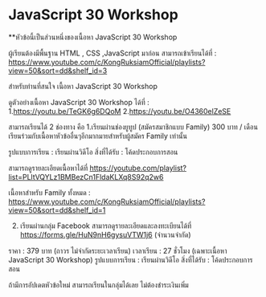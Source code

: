 # JavaScript 30 Workshop

**หัวข้อนี้เป็นส่วนหนึ่งของเนื้อหา JavaScript 30 Workshop

ผู้เรียนต้องมีพื้นฐาน HTML , CSS ,JavaScript 
มาก่อน สามารถเข้าเรียนได้ที่ :
https://www.youtube.com/c/KongRuksiamOfficial/playlists?view=50&sort=dd&shelf_id=3

สำหรับท่านที่สนใจ
เนื้อหา JavaScript 30 Workshop

ดูตัวอย่างเนื้อหา JavaScript 30 Workshop ได้ที่ :
1.https://youtu.be/TeGK6g6DQoM
2.https://youtu.be/O4360elZeSE

สามารถเรียนได้  2 ช่องทาง คือ 
1.เรียนผ่านช่องยูทูป (สมัครสมาชิกแบบ Family) 300 บาท / เดือน
เรียนร่วมกับเนื้อหาหัวข้ออื่นๆอีกมากมายสำหรับผู้สมัคร Family เท่านั้น 

รูปแบบการเรียน : เรียนผ่านวิดีโอ
สิ่งที่ได้รับ : โค้ดประกอบการสอน

สามารถดูรายละเอียดเนื้อหาได้ที่
https://youtube.com/playlist?list=PLltVQYLz1BMBezCn1FldaKLXq8S92q2w6

เนื้อหาสำหรับ Family ทั้งหมด :
https://www.youtube.com/c/KongRuksiamOfficial/playlists?view=50&sort=dd&shelf_id=1


2. เรียนผ่านกลุ่ม Facebook
สามารถดูรายละเอียดและลงทะเบียนได้ที่
https://forms.gle/HuN9nH6gysuVTW1j6
(จำนวนจำกัด)

ราคา : 379 บาท (ถาวร ไม่จำกัดระยะเวลาเรียน)
เวลาเรียน  : 27 ชั่วโมง (เฉพาะเนื้อหา JavaScript 30 Workshop)
รูปแบบการเรียน : เรียนผ่านวิดีโอ
สิ่งที่ได้รับ : โค้ดประกอบการสอน

ถ้ามีการอัปเดตหัวข้อใหม่ สามารถเรียนในกลุ่มได้เลย ไม่ต้องชำระเงินเพิ่ม
